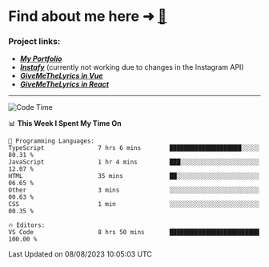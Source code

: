 # Find about me here ➜ [🧑](https://pauabella.dev)

### Project links:
- ***[My Portfolio](https://pauabella.dev)***
- ***[Instafy](https://instafy.me)*** (currently not working due to changes in the Instagram API)
- ***[GiveMeTheLyrics in Vue](https://lyrics.pauabella.dev)***
- ***[GiveMeTheLyrics in React](https://pauabella.dev/GiveMeTheLyrics)***

---
<!--START_SECTION:waka-->
![Code Time](http://img.shields.io/badge/Code%20Time-2%2C359%20hrs%2028%20mins-blue)

📊 **This Week I Spent My Time On** 

```text
💬 Programming Languages: 
TypeScript               7 hrs 6 mins        ████████████████████░░░░░   80.31 % 
JavaScript               1 hr 4 mins         ███░░░░░░░░░░░░░░░░░░░░░░   12.07 % 
HTML                     35 mins             ██░░░░░░░░░░░░░░░░░░░░░░░   06.65 % 
Other                    3 mins              ░░░░░░░░░░░░░░░░░░░░░░░░░   00.63 % 
CSS                      1 min               ░░░░░░░░░░░░░░░░░░░░░░░░░   00.35 % 

🔥 Editors: 
VS Code                  8 hrs 50 mins       █████████████████████████   100.00 % 
```


 Last Updated on 08/08/2023 10:05:03 UTC
<!--END_SECTION:waka-->
